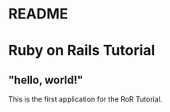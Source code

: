 # README

# Ruby on Rails Tutorial

## "hello, world!"

This is the first application for the RoR Tutorial.
